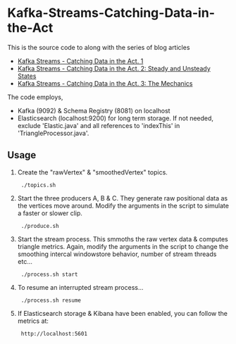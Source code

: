# Kafka-Streams-Catching-Data-in-the-Act

This is the source code to along with the series of blog articles

* [Kafka Streams - Catching Data in the Act. 1](http://xplordat.com/2018/03/10/kafka-streams-catching-data-in-the-act-1/)
* [Kafka Streams - Catching Data in the Act. 2: Steady and Unsteady States](http://xplordat.com/2018/04/11/kafka-streams-catching-data-in-the-act-2-steady-and-unsteady-states/)
* [Kafka Streams - Catching Data in the Act. 3: The Mechanics](http://xplordat.com/2018/04/11/kafka-streams-catching-data-in-the-act-3-the-mechanics/)

The code employs,

* Kafka (9092) & Schema Registry (8081) on localhost
* Elasticsearch (localhost:9200) for long term storage. If not needed, exclude 'Elastic.java' and all references to 'indexThis' in 'TriangleProcessor.java'. 

## Usage

1. Create the "rawVertex" & "smoothedVertex" topics.
		
		./topics.sh

2. Start the three producers A, B & C. They generate raw positional data as the vertices move around. Modify the arguments in the script to simulate a faster or slower clip.

		./produce.sh

3. Start the stream process. This smmoths the raw vertex data & computes triangle metrics. Again, modify the arguments in the script to change the smoothing intercal windowstore behavior, number of stream threads etc...

		./process.sh start

4. To resume an interrupted stream process...

		./process.sh resume

5. If Elasticsearch storage & Kibana have been enabled, you can follow the metrics at:

		http://localhost:5601


